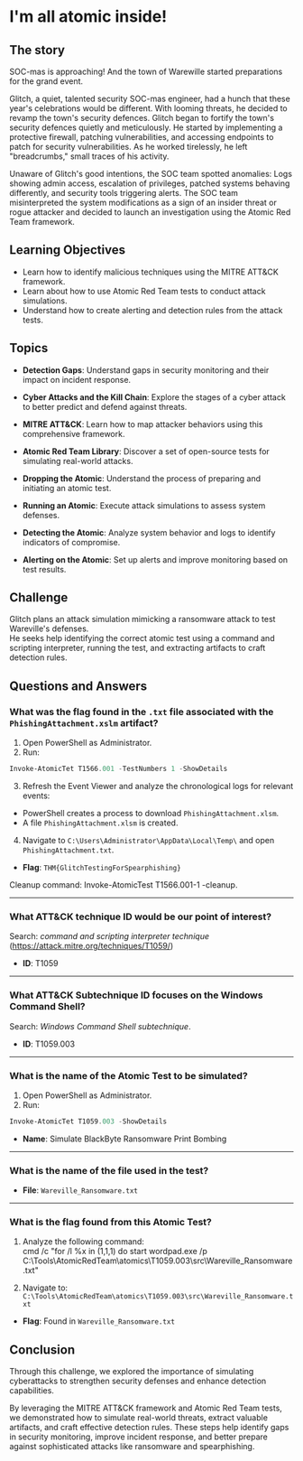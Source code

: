 # I'm all atomic inside!

## The story
SOC-mas is approaching! And the town of Warewille started preparations for the grand event.

Glitch, a quiet, talented security SOC-mas engineer, had a hunch that these year's celebrations would be different. With looming threats, he decided to revamp the town's security defences. Glitch began to fortify the town's security defences quietly and meticulously. He started by implementing a protective firewall, patching vulnerabilities, and accessing endpoints to patch for security vulnerabilities. As he worked tirelessly, he left "breadcrumbs," small traces of his activity.

Unaware of Glitch's good intentions, the SOC team spotted anomalies: Logs showing admin access, escalation of privileges, patched systems behaving differently, and security tools triggering alerts. The SOC team misinterpreted the system modifications as a sign of an insider threat or rogue attacker and decided to launch an investigation using the Atomic Red Team framework.

## Learning Objectives
- Learn how to identify malicious techniques using the MITRE ATT&CK framework.
- Learn about how to use Atomic Red Team tests to conduct attack simulations.
- Understand how to create alerting and detection rules from the attack tests.

## Topics
- **Detection Gaps**: Understand gaps in security monitoring and their impact on incident response.  
- **Cyber Attacks and the Kill Chain**: Explore the stages of a cyber attack to better predict and defend against threats.  
- **MITRE ATT&CK**: Learn how to map attacker behaviors using this comprehensive framework.  
- **Atomic Red Team Library**: Discover a set of open-source tests for simulating real-world attacks.

- **Dropping the Atomic**: Understand the process of preparing and initiating an atomic test.  
- **Running an Atomic**: Execute attack simulations to assess system defenses.  
- **Detecting the Atomic**: Analyze system behavior and logs to identify indicators of compromise.  
- **Alerting on the Atomic**: Set up alerts and improve monitoring based on test results.

## Challenge
Glitch plans an attack simulation mimicking a ransomware attack to test Wareville's defenses.  
He seeks help identifying the correct atomic test using a command and scripting interpreter, running the test, and extracting artifacts to craft detection rules.

## Questions and Answers
### What was the flag found in the `.txt` file associated with the `PhishingAttachment.xslm` artifact?
1. Open PowerShell as Administrator.  
2. Run:  

``` Powershell
Invoke-AtomicTet T1566.001 -TestNumbers 1 -ShowDetails
```
3. Refresh the Event Viewer and analyze the chronological logs for relevant events:  
- PowerShell creates a process to download `PhishingAttachment.xlsm`.  
- A file `PhishingAttachment.xlsm` is created.  
4. Navigate to `C:\Users\Administrator\AppData\Local\Temp\` and open `PhishingAttachment.txt`.

- **Flag**: `THM{GlitchTestingForSpearphishing}`

Cleanup command: Invoke-AtomicTest T1566.001-1 -cleanup.

---

### What ATT&CK technique ID would be our point of interest?
Search: *command and scripting interpreter technique* (https://attack.mitre.org/techniques/T1059/)
- **ID**: T1059

---

### What ATT&CK Subtechnique ID focuses on the Windows Command Shell?
Search: *Windows Command Shell subtechnique*.  
- **ID**: T1059.003

---

### What is the name of the Atomic Test to be simulated?
1. Open PowerShell as Administrator.  
2. Run:
``` Powershell
Invoke-AtomicTet T1059.003 -ShowDetails
```
- **Name**: Simulate BlackByte Ransomware Print Bombing

---

### What is the name of the file used in the test?
- **File**: `Wareville_Ransomware.txt`

---

### What is the flag found from this Atomic Test?
1. Analyze the following command:  
cmd /c "for /l %x in (1,1,1) do start wordpad.exe /p 
C:\Tools\AtomicRedTeam\atomics\T1059.003\src\Wareville_Ransomware.txt"

2. Navigate to: `C:\Tools\AtomicRedTeam\atomics\T1059.003\src\Wareville_Ransomware.txt`
- **Flag**: Found in `Wareville_Ransomware.txt`


## Conclusion
Through this challenge, we explored the importance of simulating cyberattacks to strengthen security defenses and enhance detection capabilities.  

By leveraging the MITRE ATT&CK framework and Atomic Red Team tests, we demonstrated how to simulate real-world threats, extract valuable artifacts, and craft effective detection rules. 
These steps help identify gaps in security monitoring, improve incident response, and better prepare against sophisticated attacks like ransomware and spearphishing.  
